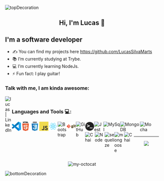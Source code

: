 ![topDecoration](https://github.com/LucasSilvaMarts/LucasSilvaMarts/blob/main/wave.svg)

<h2 align="center">Hi, I'm Lucas 🖖</h2>

## I'm a software developer
- ✍ You can find my projects here https://github.com/LucasSilvaMarts
- 📚 I’m currently studying at Trybe.
- 💻 I’m currently learning NodeJs.
- ⚡ Fun fact: I play guitar!
### Talk with me, I am kinda awesome:
[<img align="left" alt="lucas | LinkedIn" width="22px" src="https://image.flaticon.com/icons/png/512/174/174857.png" />][linkedin]

<br />

### Languages and Tools 💻:

[<img align="left" alt="Visual Studio Code" width="30px" src="https://raw.githubusercontent.com/github/explore/80688e429a7d4ef2fca1e82350fe8e3517d3494d/topics/visual-studio-code/visual-studio-code.png" />][youtube]
[<img align="left" alt="HTML5" width="30px" src="https://raw.githubusercontent.com/github/explore/80688e429a7d4ef2fca1e82350fe8e3517d3494d/topics/html/html.png" />][youtube]
[<img align="left" alt="CSS3" width="30px" src="https://raw.githubusercontent.com/github/explore/80688e429a7d4ef2fca1e82350fe8e3517d3494d/topics/css/css.png" />][youtube]
[<img align="left" alt="JavaScript" width="30px" src="https://raw.githubusercontent.com/github/explore/80688e429a7d4ef2fca1e82350fe8e3517d3494d/topics/javascript/javascript.png" />][youtube]
[<img align="left" alt="React" width="30px" src="https://raw.githubusercontent.com/github/explore/80688e429a7d4ef2fca1e82350fe8e3517d3494d/topics/react/react.png" />][youtube]
[<img align="left" alt="Bootstrap" width="30px" src="https://cdn.iconscout.com/icon/free/png-512/bootstrap-6-1175203.png" />][youtube]
<!--[<img align="left" alt="Node.js" width="26px" src="https://raw.githubusercontent.com/github/explore/80688e429a7d4ef2fca1e82350fe8e3517d3494d/topics/nodejs/nodejs.png" />][youtube]-->
<!--[<img align="left" alt="python" width="26px" src="https://raw.githubusercontent.com/github/explore/80688e429a7d4ef2fca1e82350fe8e3517d3494d/topics/python/python.png" />][youtube]-->
<!--[<img align="left" alt="SQL" width="26px" src="https://raw.githubusercontent.com/github/explore/80688e429a7d4ef2fca1e82350fe8e3517d3494d/topics/sql/sql.png" />][youtube]-->
<!--[<img align="left" alt="postgreSQL" width="26px" src="https://raw.githubusercontent.com/github/explore/80688e429a7d4ef2fca1e82350fe8e3517d3494d/topics/postgresql/postgresql.png" />][youtube]-->
[<img align="left" alt="Git" width="30px" src="https://raw.githubusercontent.com/github/explore/80688e429a7d4ef2fca1e82350fe8e3517d3494d/topics/git/git.png" />][youtube]
[<img align="left" alt="GitHub" width="30px" src="https://github.com/LucasSilvaMarts/LucasSilvaMarts/blob/main/logo_github_icon_143196.png" />][youtube]
[<img align="left" alt="Terminal" width="30px" src="https://raw.githubusercontent.com/github/explore/80688e429a7d4ef2fca1e82350fe8e3517d3494d/topics/terminal/terminal.png" />][youtube]
[<img align="left" alt="Jest" width="30px" src="https://jestjs.io/img/jest.png" />][youtube]
[<img align="left" alt="MySql" width="55px" src="https://marcas-logos.net/wp-content/uploads/2020/11/MySQL-logo.png" />][youtube]
[<img align="left" alt="MongoDB" width="65px" src="https://assets.zabbix.com/img/brands/mongodb.svg" />][youtube]
[<img align="left" alt="Mocha" width="40px" src="https://camo.githubusercontent.com/58045a79a69afea4cab1cea6def6d911fba3956cf5fd683addf41c032aa64088/68747470733a2f2f636c6475702e636f6d2f78465646784f696f41552e737667" />][youtube]
[<img align="left" alt="Chai" width="32px" src="https://camo.githubusercontent.com/7ecbd4531436e4f20c1dba52a4fd4ac367cfcc20a2f62cfe7a10f32da306afc6/687474703a2f2f636861696a732e636f6d2f696d672f636861692d6c6f676f2e706e67" />][youtube]
[<img align="left" alt="Node" width="32px" src="https://cdn-icons-png.flaticon.com/512/919/919825.png" />][youtube]
<br />
<br />
[<img align="left" alt="sequelize" width="32px" src="https://cdn.freebiesupply.com/logos/large/2x/sequelize-logo-png-transparent.png" />][youtube]
[<img align="left" alt="mongoose" width="32px" src="https://spng.pngfind.com/pngs/s/430-4309574_mongoose-js-logo-hd-png-download.png" />][youtube]
[<img align="left" alt="Chai" width="32px" src="https://e7.pngegg.com/pngimages/307/948/png-clipart-socket-io-node-js-javascript-network-socket-websocket-electrical-cable-angle-triangle.png" />][youtube]




<hr>

<!--
<details>
  <summary>:zap: GitHub Stats</summary>
</details>
-->

 <!--![Lucas' GitHub stats](https://github-readme-stats.vercel.app/api?username=LucasSilvaMarts&show_icons=true&theme=tokyonight)-->
 
 <p align="center">
  <img src = "https://github-readme-stats.vercel.app/api?username=LucasSilvaMarts&show_icons=true&theme=tokyonight">
</p>


[website]: https://holistic-developer.com/
[youtube]: https://www.youtube.com/
[instagram]: https://www.instagram.com/
[linkedin]: https://linkedin.com/in/lucassilvamarts
[portfolio]: https://github.com/LucasSilvaMarts

<br />
<br />


<div align="center">
  <img src="https://github.com/LucasSilvaMarts/LucasSilvaMarts/blob/main/my-octocat.png" alt="my-octocat"  height="250px">
</div>

![bottomDecoration](https://github.com/LucasSilvaMarts/LucasSilvaMarts/blob/main/wave%20bottom.svg)
